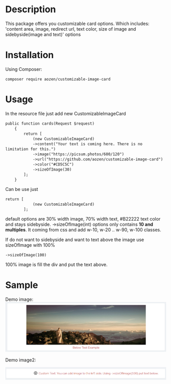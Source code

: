 # Description
This package offers you customizable card options. Which includes: 'content area, image, redirect url, text color, size of image and sidebyside(image and text)' options

# Installation
Using Composer:

```
composer require aozen/customizable-image-card
```

# Usage
In the resource file just add new CustomizableImageCard

```
public function cards(Request $request)
    {
        return [
            (new CustomizableImageCard)
            ->content("Your text is coming here. There is no limitation for this.")
            ->image("https://picsum.photos/600/120")
            ->url("https://github.com/aozen/customizable-image-card")
            ->color("#CD5C5C")
            ->sizeOfImage(30)
        ];
    }
```

Can be use just 
```
return [
            (new CustomizableImageCard)
        ];
```

default options are 30% width image, 70% width text, #B22222 text color and stays sidebyside.
->sizeOfImage(int) options only contains **10 and multiples**. It coming from css and add w-10, w-20 .. w-90, w-100 classes.

If do not want to sidebyside and want to text above the image use sizeOfImage with 100%
```
->sizeOfImage(100)
```

100% image is fill the div and put the text above.

# Sample

Demo image:
![alt text](https://raw.githubusercontent.com/aozen/customizable-image-card/master/img/Card.png)

Demo image2:

![alt text](https://raw.githubusercontent.com/aozen/customizable-image-card/master/img/card2.png)